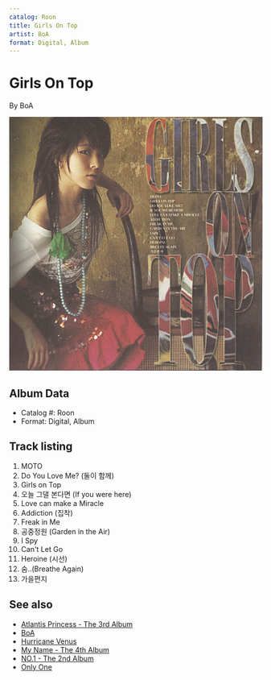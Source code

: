```yaml
---
catalog: Roon
title: Girls On Top
artist: BoA
format: Digital, Album
---
```


# Girls On Top

By BoA

![](../../assets/albumcovers/BoA-Girls_On_Top.png)

## Album Data

- Catalog #: Roon
- Format: Digital, Album


## Track listing


1. MOTO
2. Do You Love Me? (둘이 함께)
3. Girls on Top
4. 오늘 그댈 본다면 (If you were here)
5. Love can make a Miracle
6. Addiction (집착)
7. Freak in Me
8. 공중정원 (Garden in the Air)
9. I Spy
10. Can't Let Go
11. Heroine (시선)
12. 숨..(Breathe Again)
13. 가을편지


## See also

- [Atlantis Princess - The 3rd Album](Atlantis_Princess_-_The_3rd_Album.md)
- [BoA](BoA.md)
- [Hurricane Venus](Hurricane_Venus.md)
- [My Name - The 4th Album](My_Name_-_The_4th_Album.md)
- [NO.1 - The 2nd Album](NO1_-_The_2nd_Album.md)
- [Only One](Only_One.md)
